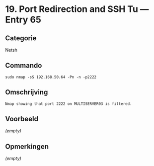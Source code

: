 # 19. Port Redirection and SSH Tu — Entry 65

## Categorie

Netsh

## Commando

```
sudo nmap -sS 192.168.50.64 -Pn -n -p2222
```

## Omschrijving

```
Nmap showing that port 2222 on MULTISERVER03 is filtered.
```

## Voorbeeld

_(empty)_

## Opmerkingen

_(empty)_

